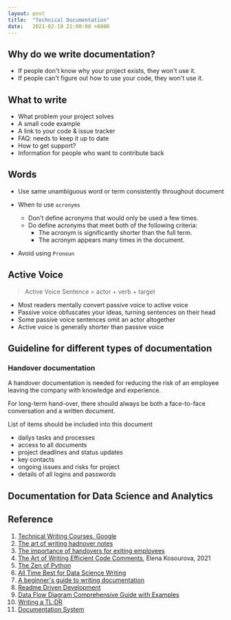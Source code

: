 ```yaml
---
layout: post
title:  "Technical Documentation"
date:   2021-02-18 22:00:00 +0800
---
```


## Why do we write documentation?

- If people don't know why your project exists, they won't use it.
- If people can't figure out how to use your code, they won't use it.

## What to write

- What problem your project solves
- A small code example
- A link to your code & issue tracker
- FAQ: needs to keep it up to date
- How to get support?
- Information for people who want to contribute back

## Words

- Use same unambiguous word or term consistently throughout document
- When to use `acronyms`

  - Don't define acronyms that would only be used a few times.
  - Do define acronyms that meet both of the following criteria:
    - The acronym is significantly shorter than the full term.
    - The acronym appears many times in the document.

- Avoid using `Pronoun`

## Active Voice

> Active Voice Sentence = actor + verb + target

- Most readers mentally convert passive voice to active voice
- Passive voice obfuscates your ideas, turning sentences on their head
- Some passive voice sentences omit an actor altogether
- Active voice is generally shorter than passive voice


## Guideline for different types of documentation

### Handover documentation

A handover documentation is needed for reducing the risk of an employee leaving the company with knowledge and experience.

For long-term hand-over, there shouild always be both a face-to-face conversation and a written document.

List of items should be included into this document

- dailys tasks and processes
- access to all documents
- project deadlines and status updates
- key contacts
- ongoing issues and risks for project
- details of all logins and passwords

## Documentation for Data Science and Analytics

## Reference

1. [Technical Writing Courses, Google](https://developers.google.com/tech-writing)
2. [The art of writing hadnover notes](http://digitalist.ekcragg.co.uk/2013/12/10/the-art-of-writing-handover-notes/)
3. [The importance of handovers for exiting employees](https://www.go1.com/blog/post-importance-handovers-exiting-employees)
4. [The Art of Writing Efficient Code Comments](https://towardsdatascience.com/the-art-of-writing-efficient-code-comments-692213ed71b1), Elena Kosourova, 2021
5. [The Zen of Python](https://www.python.org/dev/peps/pep-0020/)
6. [All Time Best for Data Science Writing](https://www.notion.so/bobzeng/All-time-best-guide-for-data-science-writing-d98f9ce2154945c8931b12cfd5282034)
7. [A beginner's guide to writing documentation](https://www.writethedocs.org/guide/writing/beginners-guide-to-docs/)
8. [Readme Driven Development](https://tom.preston-werner.com/2010/08/23/readme-driven-development.html)
9. [Data Flow Diagram Comprehensive Guide with Examples](https://warren2lynch.medium.com/data-flow-diagram-comprehensive-guide-with-examples-d9858387f25e)
10. [Writing a TL;DR](https://medium.com/facebook-research/writing-a-memorable-tl-dr-ea751cba88f2)
11. [Documentation System](https://documentation.divio.com/)
